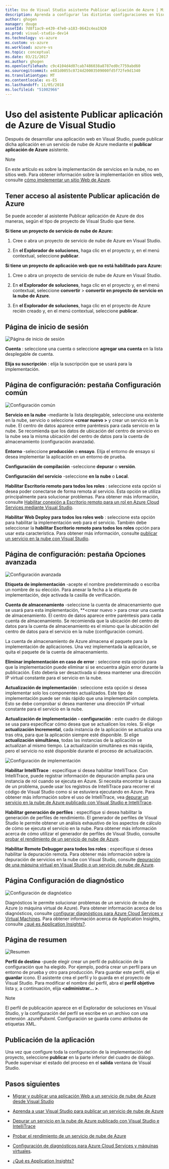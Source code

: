 ```yaml
---
title: Uso de Visual Studio asistente Publicar aplicación de Azure | Microsoft Docs
description: Aprenda a configurar las distintas configuraciones en Visual Studio publicar Azure Application Wizard
author: ghogen
manager: douge
assetId: 7d8f1ac9-e439-47e0-a183-0642c4ea1920
ms.prod: visual-studio-dev14
ms.technology: vs-azure
ms.custom: vs-azure
ms.workload: azure-vs
ms.topic: conceptual
ms.date: 03/21/2017
ms.author: ghogen
ms.openlocfilehash: c9c4104d4d07cab7486038a8787ed0c7759abd60
ms.sourcegitcommit: e481d0055c0724d20003509000fd5f72fe9d1340
ms.translationtype: MT
ms.contentlocale: es-ES
ms.lasthandoff: 11/05/2018
ms.locfileid: "51002966"
---
```

# <a name="using-the-visual-studio-publish-azure-application-wizard"></a>Uso del asistente Publicar aplicación de Azure de Visual Studio

Después de desarrollar una aplicación web en Visual Studio, puede publicar dicha aplicación en un servicio de nube de Azure mediante el **publicar aplicación de Azure** asistente.

> [!Note]
> En este artículo es sobre la implementación de servicios en la nube, no en sitios web. Para obtener información sobre la implementación en sitios web, consulte [cómo implementar un sitio Web de Azure](https://social.msdn.microsoft.com/Search/windowsazure?query=How%20to%20Deploy%20an%20Azure%20Web%20Site&Refinement=138&ac=4#refinementChanges=117&pageNumber=1&showMore=false).

## <a name="accessing-the-publish-azure-application-wizard"></a>Tener acceso al asistente Publicar aplicación de Azure

Se puede acceder al asistente Publicar aplicación de Azure de dos maneras, según el tipo de proyecto de Visual Studio que tiene.

**Si tiene un proyecto de servicio de nube de Azure:**

1. Cree o abra un proyecto de servicio de nube de Azure en Visual Studio.

1. En **el Explorador de soluciones**, haga clic en el proyecto y, en el menú contextual, seleccione **publicar**.

**Si tiene un proyecto de aplicación web que no está habilitado para Azure:**

1. Cree o abra un proyecto de servicio de nube de Azure en Visual Studio.

1. En **el Explorador de soluciones**, haga clic en el proyecto y, en el menú contextual, seleccione **convertir** > **convertir en proyecto de servicio en la nube de Azure**. 

1. En **el Explorador de soluciones**, haga clic en el proyecto de Azure recién creado y, en el menú contextual, seleccione **publicar**.

## <a name="sign-in-page"></a>Página de inicio de sesión

![Página de inicio de sesión](./media/vs-azure-tools-publish-azure-application-wizard/sign-in.png)

**Cuenta** : seleccione una cuenta o seleccione **agregar una cuenta** en la lista desplegable de cuenta.

**Elija su suscripción** : elija la suscripción que se usará para la implementación.

## <a name="settings-page---common-settings-tab"></a>Página de configuración: pestaña Configuración común

![Configuración común](./media/vs-azure-tools-publish-azure-application-wizard/settings-common-settings.png)

**Servicio en la nube** -mediante la lista desplegable, seleccione una existente en la nube, servicio o seleccione  **&lt;crear nuevo >** y crear un servicio en la nube. El centro de datos aparece entre paréntesis para cada servicio en la nube. Se recomienda que los datos de ubicación del centro de servicio en la nube sea la misma ubicación del centro de datos para la cuenta de almacenamiento (configuración avanzada).

**Entorno** -seleccione **producción** o **ensayo**. Elija el entorno de ensayo si desea implementar la aplicación en un entorno de prueba. 

**Configuración de compilación** -seleccione **depurar** o **versión**.

**Configuración del servicio** -seleccione **en la nube** o **Local**.

**Habilitar Escritorio remoto para todos los roles** : seleccione esta opción si desea poder conectarse de forma remota al servicio. Esta opción se utiliza principalmente para solucionar problemas. Para obtener más información, consulte [Habilitar conexión a Escritorio remoto para un rol en Azure Cloud Services mediante Visual Studio](/azure/cloud-services/cloud-services-role-enable-remote-desktop-visual-studio).

**Habilitar Web Deploy para todos los roles web** : seleccione esta opción para habilitar la implementación web para el servicio. También debe seleccionar la **habilitar Escritorio remoto para todos los roles** opción para usar esta característica. Para obtener más información, consulte [publicar un servicio en la nube con Visual Studio](vs-azure-tools-publishing-a-cloud-service.md).

## <a name="settings-page---advanced-settings-tab"></a>Página de configuración: pestaña Opciones avanzada

![Configuración avanzada](./media/vs-azure-tools-publish-azure-application-wizard/settings-advanced-settings.png)

**Etiqueta de implementación** -acepte el nombre predeterminado o escriba un nombre de su elección. Para anexar la fecha a la etiqueta de implementación, deje activada la casilla de verificación. 

**Cuenta de almacenamiento** -seleccione la cuenta de almacenamiento que se usará para esta implementación, **&lt;crear nuevo > para crear una cuenta de almacenamiento. El centro de datos aparece entre paréntesis para cada cuenta de almacenamiento. Se recomienda que la ubicación del centro de datos para la cuenta de almacenamiento es el mismo que la ubicación del centro de datos para el servicio en la nube (configuración común).

La cuenta de almacenamiento de Azure almacena el paquete para la implementación de aplicaciones. Una vez implementada la aplicación, se quita el paquete de la cuenta de almacenamiento.

**Eliminar implementación en caso de error** : seleccione esta opción para que la implementación puede eliminar si se encuentra algún error durante la publicación. Esto debería ser desactivada si desea mantener una dirección IP virtual constante para el servicio en la nube.

**Actualización de implementación** : seleccione esta opción si desea implementar solo los componentes actualizados. Este tipo de implementación puede ser más rápido que una implementación completa. Esto se debe comprobar si desea mantener una dirección IP virtual constante para el servicio en la nube. 

**Actualización de implementación - configuración** : este cuadro de diálogo se usa para especificar cómo desea que se actualicen los roles. Si elige **actualización Incremental**, cada instancia de la aplicación se actualiza una tras otra, para que la aplicación siempre esté disponible. Si elige **actualización simultánea**, todas las instancias de la aplicación se actualizan al mismo tiempo. La actualización simultánea es más rápida, pero el servicio no esté disponible durante el proceso de actualización.

![Configuración de implementación](./media/vs-azure-tools-publish-azure-application-wizard/deployment-settings.png)

**Habilitar IntelliTrace** : especifique si desea habilitar IntelliTrace. Con IntelliTrace, puede registrar información de depuración amplia para una instancia de rol cuando se ejecuta en Azure. Si necesita encontrar la causa de un problema, puede usar los registros de IntelliTrace para recorrer el código de Visual Studio como si se estuviera ejecutando en Azure. Para obtener más información sobre el uso de IntelliTrace, vea [depurar un servicio en la nube de Azure publicado con Visual Studio e IntelliTrace](./vs-azure-tools-intellitrace-debug-published-cloud-services.md).

**Habilitar generación de perfiles** : especifique si desea habilitar la generación de perfiles de rendimiento. El generador de perfiles de Visual Studio le permite obtener un análisis exhaustivo de los aspectos de cálculo de cómo se ejecuta el servicio en la nube. Para obtener más información acerca de cómo utilizar el generador de perfiles de Visual Studio, consulte [probar el rendimiento de un servicio de nube de Azure](./vs-azure-tools-performance-profiling-cloud-services.md).

**Habilitar Remote Debugger para todos los roles** : especifique si desea habilitar la depuración remota. Para obtener más información sobre la depuración de servicios en la nube con Visual Studio, consulte [depuración de una máquina virtual en Visual Studio o un servicio de nube de Azure](./vs-azure-tools-debug-cloud-services-virtual-machines.md).

## <a name="diagnostics-settings-page"></a>Página Configuración de diagnóstico

![Configuración de diagnóstico](./media/vs-azure-tools-publish-azure-application-wizard/diagnostic-settings.png)

Diagnósticos le permite solucionar problemas de un servicio de nube de Azure (o máquina virtual de Azure). Para obtener información acerca de los diagnósticos, consulte [configurar diagnósticos para Azure Cloud Services y Virtual Machines](./vs-azure-tools-diagnostics-for-cloud-services-and-virtual-machines.md). Para obtener información acerca de Application Insights, consulte [¿qué es Application Insights?](/azure/application-insights/app-insights-overview.md).

## <a name="summary-page"></a>Página de resumen

![Resumen](./media/vs-azure-tools-publish-azure-application-wizard/summary.png)

**Perfil de destino** -puede elegir crear un perfil de publicación de la configuración que ha elegido. Por ejemplo, podría crear un perfil para un entorno de prueba y otro para producción. Para guardar este perfil, elija el **guardar** icono. El asistente crea el perfil y lo guarda en el proyecto de Visual Studio. Para modificar el nombre del perfil, abra el **perfil objetivo** lista y, a continuación, elija  **&lt;administrar... &gt;**.

   > [!Note]
   > El perfil de publicación aparece en el Explorador de soluciones en Visual Studio, y la configuración del perfil se escribe en un archivo con una extensión .azurePubxml. Configuración se guarda como atributos de etiquetas XML.

## <a name="publishing-your-application"></a>Publicación de la aplicación

Una vez que configure toda la configuración de la implementación del proyecto, seleccione **publicar** en la parte inferior del cuadro de diálogo. Puede supervisar el estado del proceso en el **salida** ventana de Visual Studio.

## <a name="next-steps"></a>Pasos siguientes

- [Migrar y publicar una aplicación Web a un servicio de nube de Azure desde Visual Studio](./vs-azure-tools-migrate-publish-web-app-to-cloud-service.md)

- [Aprenda a usar Visual Studio para publicar un servicio de nube de Azure](./vs-azure-tools-publishing-a-cloud-service.md)

- [Depurar un servicio en la nube de Azure publicado con Visual Studio e IntelliTrace](./vs-azure-tools-intellitrace-debug-published-cloud-services.md)

- [Probar el rendimiento de un servicio de nube de Azure](./vs-azure-tools-performance-profiling-cloud-services.md)

- [Configuración de diagnósticos para Azure Cloud Services y máquinas virtuales](./vs-azure-tools-diagnostics-for-cloud-services-and-virtual-machines.md).

- [¿Qué es Application Insights?](/azure/application-insights/app-insights-overview.md)